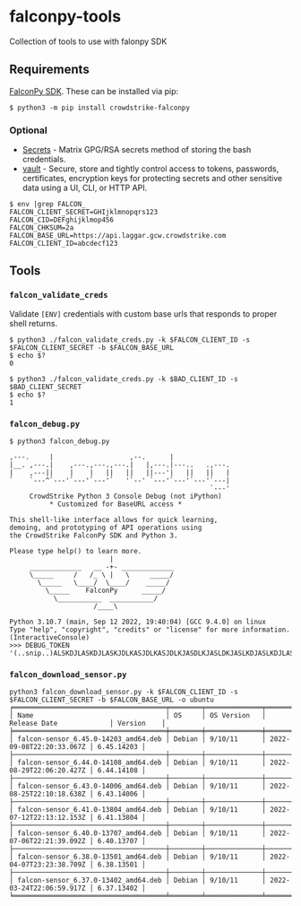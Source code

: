 # falconpy-tools
Collection of tools to use with falonpy SDK

## Requirements

[FalconPy SDK](https://github.com/CrowdStrike/falconpy). These can be installed via pip:

```shell
$ python3 -m pip install crowdstrike-falconpy
```

### Optional

* [Secrets](https://github.com/shadowbq/matrix.secrets) - Matrix GPG/RSA secrets method of storing the bash credentials.
* [vault](https://www.vaultproject.io/) - Secure, store and tightly control access to tokens, passwords, certificates, encryption keys for protecting secrets and other sensitive data using a UI, CLI, or HTTP API.

```
$ env |grep FALCON_
FALCON_CLIENT_SECRET=GHIjklmnopqrs123
FALCON_CID=DEFghijklmop456
FALCON_CHKSUM=2a
FALCON_BASE_URL=https://api.laggar.gcw.crowdstrike.com
FALCON_CLIENT_ID=abcdecf123
```

## Tools

### `falcon_validate_creds`

Validate `[ENV]` credentials with custom base urls that responds to proper shell returns.

```
$ python3 ./falcon_validate_creds.py -k $FALCON_CLIENT_ID -s $FALCON_CLIENT_SECRET -b $FALCON_BASE_URL
$ echo $?
0

$ python3 ./falcon_validate_creds.py -k $BAD_CLIENT_ID -s $BAD_CLIENT_SECRET
$ echo $?
1
```

### `falcon_debug.py`

```
$ python3 falcon_debug.py

,---.     |                   ,--.      |
|__. ,---.|    ,---.,---.,---.|   |,---.|---..   .,---.
|    ,---||    |    |   ||   ||   ||---'|   ||   ||   |
`    `---^`---'`---'`---'`   '`--' `---'`---'`---'`---|
                                                  `---'
     CrowdStrike Python 3 Console Debug (not iPython)
          * Customized for BaseURL access *

This shell-like interface allows for quick learning,
demoing, and prototyping of API operations using
the CrowdStrike FalconPy SDK and Python 3.

Please type help() to learn more.
                         |
     _____________   __ -+- _____________
     \_____     /   /_ \ |   \     _____/
       \_____   \____/  \____/    _____/
         \_____    FalconPy      _____/
           \___________  ___________/
                     /____\

Python 3.10.7 (main, Sep 12 2022, 19:40:04) [GCC 9.4.0] on linux
Type "help", "copyright", "credits" or "license" for more information.
(InteractiveConsole)
>>> DEBUG_TOKEN
'(..snip..)ALSKDJLASKDJLASKJDLKASJDLKASJDLKJASDLKJASLDKJASLKDJASLKDJLASKDJLASKJDLKASJDM'
```

### `falcon_download_sensor.py`

```
python3 falcon_download_sensor.py -k $FALCON_CLIENT_ID -s $FALCON_CLIENT_SECRET -b $FALCON_BASE_URL -o ubuntu
╒══════════════════════════════════════╤════════╤══════════════╤══════════════════════════╤════════════╕
│ Name                                 │ OS     │ OS Version   │ Release Date             │ Version    │
╞══════════════════════════════════════╪════════╪══════════════╪══════════════════════════╪════════════╡
│ falcon-sensor_6.45.0-14203_amd64.deb │ Debian │ 9/10/11      │ 2022-09-08T22:20:33.067Z │ 6.45.14203 │
├──────────────────────────────────────┼────────┼──────────────┼──────────────────────────┼────────────┤
│ falcon-sensor_6.44.0-14108_amd64.deb │ Debian │ 9/10/11      │ 2022-08-29T22:06:20.427Z │ 6.44.14108 │
├──────────────────────────────────────┼────────┼──────────────┼──────────────────────────┼────────────┤
│ falcon-sensor_6.43.0-14006_amd64.deb │ Debian │ 9/10/11      │ 2022-08-25T22:10:18.638Z │ 6.43.14006 │
├──────────────────────────────────────┼────────┼──────────────┼──────────────────────────┼────────────┤
│ falcon-sensor_6.41.0-13804_amd64.deb │ Debian │ 9/10/11      │ 2022-07-12T22:13:12.153Z │ 6.41.13804 │
├──────────────────────────────────────┼────────┼──────────────┼──────────────────────────┼────────────┤
│ falcon-sensor_6.40.0-13707_amd64.deb │ Debian │ 9/10/11      │ 2022-07-06T22:21:39.092Z │ 6.40.13707 │
├──────────────────────────────────────┼────────┼──────────────┼──────────────────────────┼────────────┤
│ falcon-sensor_6.38.0-13501_amd64.deb │ Debian │ 9/10/11      │ 2022-04-07T23:23:38.709Z │ 6.38.13501 │
├──────────────────────────────────────┼────────┼──────────────┼──────────────────────────┼────────────┤
│ falcon-sensor_6.37.0-13402_amd64.deb │ Debian │ 9/10/11      │ 2022-03-24T22:06:59.917Z │ 6.37.13402 │
╘══════════════════════════════════════╧════════╧══════════════╧══════════════════════════╧════════════╛
```
